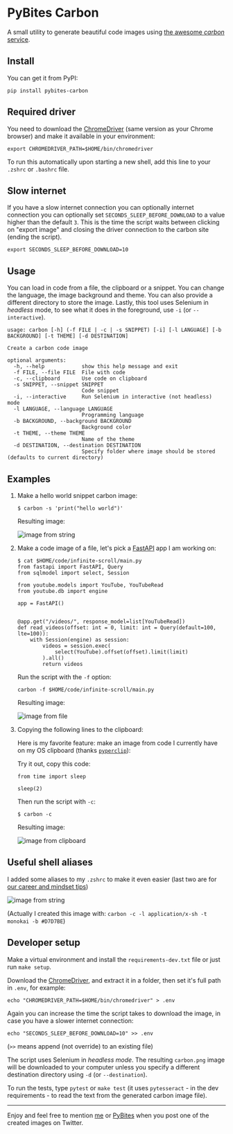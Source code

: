 # PyBites Carbon

A small utility to generate beautiful code images using [the awesome _carbon_ service](https://carbon.now.sh/).

## Install

You can get it from PyPI:

```
pip install pybites-carbon
```

## Required driver

You need to download the [ChromeDriver](https://chromedriver.chromium.org/) (same version as your Chrome browser) and make it available in your environment:

```
export CHROMEDRIVER_PATH=$HOME/bin/chromedriver
```

To run this automatically upon starting a new shell, add this line to your `.zshrc` or `.bashrc` file.

## Slow internet

If you have a slow internet connection you can optionally internet connection you can optionally set `SECONDS_SLEEP_BEFORE_DOWNLOAD` to a value higher than the default `3`. This is the time the script waits between clicking on "export image" and closing the driver connection to the carbon site (ending the script).

```
export SECONDS_SLEEP_BEFORE_DOWNLOAD=10
```

## Usage

You can load in code from a file, the clipboard or a snippet. You can change the language, the image background and theme. You can also provide a different directory to store the image. Lastly, this tool uses Selenium in _headless_ mode, to see what it does in the foreground, use `-i` (or `--interactive`).

```
usage: carbon [-h] (-f FILE | -c | -s SNIPPET) [-i] [-l LANGUAGE] [-b BACKGROUND] [-t THEME] [-d DESTINATION]

Create a carbon code image

optional arguments:
  -h, --help            show this help message and exit
  -f FILE, --file FILE  File with code
  -c, --clipboard       Use code on clipboard
  -s SNIPPET, --snippet SNIPPET
                        Code snippet
  -i, --interactive     Run Selenium in interactive (not headless) mode
  -l LANGUAGE, --language LANGUAGE
                        Programming language
  -b BACKGROUND, --background BACKGROUND
                        Background color
  -t THEME, --theme THEME
                        Name of the theme
  -d DESTINATION, --destination DESTINATION
                        Specify folder where image should be stored (defaults to current directory)
```

## Examples

1. Make a hello world snippet carbon image:

	```
	$ carbon -s 'print("hello world")'
	```

	Resulting image:

	![image from string](assets/image-from-string.png)

2. Make a code image of a file, let's pick a [FastAPI](https://fastapi.tiangolo.com/) app I am working on:

	```
	$ cat $HOME/code/infinite-scroll/main.py
	from fastapi import FastAPI, Query
	from sqlmodel import select, Session

	from youtube.models import YouTube, YouTubeRead
	from youtube.db import engine

	app = FastAPI()


	@app.get("/videos/", response_model=list[YouTubeRead])
	def read_videos(offset: int = 0, limit: int = Query(default=100, lte=100)):
		with Session(engine) as session:
			videos = session.exec(
				select(YouTube).offset(offset).limit(limit)
			).all()
			return videos
	```

	Run the script with the `-f` option:

	```
	carbon -f $HOME/code/infinite-scroll/main.py
	```

	Resulting image:

	![image from file](assets/image-from-file.png)

3. Copying the following lines to the clipboard:

	Here is my favorite feature: make an image from code I currently have on my OS clipboard (thanks [`pyperclip`](https://pypi.org/project/pyperclip/)):

	Try it out, copy this code:

	```
	from time import sleep

	sleep(2)
	```

	Then run the script with `-c`:

	```
	$ carbon -c
	```

	Resulting image:

	![image from clipboard](assets/image-from-clipboard.png)

## Useful shell aliases

I added some aliases to my `.zshrc` to make it even easier (last two are for [our career and mindset tips](https://codechalleng.es/tips))

![image from string](assets/bash-aliases.png)

(Actually I created this image with: `carbon -c -l application/x-sh -t monokai -b #D7D7BE`)

## Developer setup

Make a virtual environment and install the `requirements-dev.txt` file or just run `make setup`.

Download the [ChromeDriver](https://chromedriver.chromium.org/), and extract it in a folder, then set it's full path in `.env`, for example:

```
echo "CHROMEDRIVER_PATH=$HOME/bin/chromedriver" > .env
```

Again you can increase the time the script takes to download the image, in case you have a slower internet connection:

```
echo "SECONDS_SLEEP_BEFORE_DOWNLOAD=10" >> .env
```

(`>>` means append (not override) to an existing file)

The script uses Selenium in _headless mode_. The resulting `carbon.png` image will be downloaded to your computer unless you specify a different destination directory using `-d` (or `--destination`).

To run the tests, type `pytest` or `make test` (it uses `pytesseract` - in the dev requirements - to read the text from the generated carbon image file).

---

Enjoy and feel free to mention [me](https://twitter.com/bbelderbos) or [PyBites](https://twitter.com/pybites) when you post one of the created images on Twitter.
